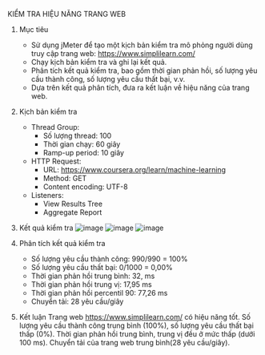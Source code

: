 KIỂM TRA HIỆU NĂNG TRANG WEB
1. Mục tiêu
   * Sử dụng jMeter để tạo một kịch bản kiểm tra mô phỏng người dùng truy cập trang web:  https://www.simplilearn.com/
   * Chạy kịch bản kiểm tra và ghi lại kết quả.
   * Phân tích kết quả kiểm tra, bao gồm thời gian phản hồi, số lượng yêu cầu thành công, số lượng yêu cầu thất bại, v.v.
   * Dựa trên kết quả phân tích, đưa ra kết luận về hiệu năng của trang web.
2. Kịch bản kiểm tra
   * Thread Group:
     - Số lượng thread: 100
     - Thời gian chạy: 60 giây
     - Ramp-up period: 10 giây
   * HTTP Request:
     - URL: https://www.coursera.org/learn/machine-learning
     - Method: GET
     - Content encoding: UTF-8
   * Listeners:
     - View Results Tree
     - Aggregate Report
 3. Kết quả kiểm tra
![image](https://github.com/NamNP25/Jmeter/assets/96900033/f1fb9b27-fbdb-43ce-824a-0a271ce5fb0f)
![image](https://github.com/NamNP25/Jmeter/assets/96900033/946778f9-f7f3-43a2-b150-17963dfbf2e2)
![image](https://github.com/NamNP25/Jmeter/assets/96900033/3bebd42d-ac46-48df-8959-661609b0d6fc)






    

4. Phân tích kết quả kiểm tra
   * Số lượng yêu cầu thành công: 990/990 = 100%
   * Số lượng yêu cầu thất bại: 0/1000 = 0,00%
   * Thời gian phản hồi trung bình: 32, ms
   * Thời gian phản hồi trung vị: 17,95 ms
   * Thời gian phản hồi percentil 90: 77,26 ms
   * Chuyển tải: 28 yêu cầu/giây

5. Kết luận
Trang web https://www.simplilearn.com/ có hiệu năng tốt. Số lượng yêu cầu thành công trung bình (100%), số lượng yêu cầu thất bại thấp (0%). Thời gian phản hồi trung bình, trung vị đều ở mức thấp (dưới 100 ms). Chuyển tải của trang web trung bình(28 yêu cầu/giây).

